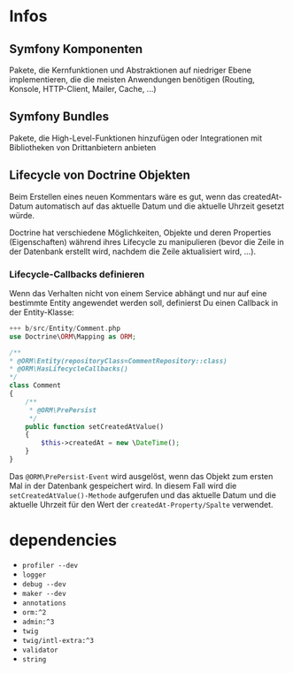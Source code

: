 # Infos
## Symfony Komponenten 
Pakete, die Kernfunktionen und Abstraktionen auf niedriger Ebene implementieren, die die meisten Anwendungen benötigen (Routing, Konsole, HTTP-Client, Mailer, Cache, ...)
## Symfony Bundles
Pakete, die High-Level-Funktionen hinzufügen oder Integrationen mit Bibliotheken von Drittanbietern anbieten
## Lifecycle von Doctrine Objekten
Beim Erstellen eines neuen Kommentars wäre es gut, wenn das createdAt-Datum automatisch auf das aktuelle Datum und die aktuelle Uhrzeit gesetzt würde.

Doctrine hat verschiedene Möglichkeiten, Objekte und deren Properties (Eigenschaften) während ihres Lifecycle zu manipulieren (bevor die Zeile in der Datenbank erstellt wird, nachdem die Zeile aktualisiert wird, ...).
### Lifecycle-Callbacks definieren
Wenn das Verhalten nicht von einem Service abhängt und nur auf eine bestimmte Entity angewendet werden soll, definierst Du einen Callback in der Entity-Klasse:
``` php
+++ b/src/Entity/Comment.php
use Doctrine\ORM\Mapping as ORM;

/**
* @ORM\Entity(repositoryClass=CommentRepository::class)
* @ORM\HasLifecycleCallbacks()
*/
class Comment
{
    /**
     * @ORM\PrePersist
     */
    public function setCreatedAtValue()
    {
        $this->createdAt = new \DateTime();
    }
}
```

Das ``@ORM\PrePersist-Event`` wird ausgelöst, wenn das Objekt zum ersten Mal in der Datenbank gespeichert wird. In diesem Fall wird die ``setCreatedAtValue()-Methode`` aufgerufen und das aktuelle Datum und die aktuelle Uhrzeit für den Wert der ``createdAt-Property/Spalte`` verwendet.


# dependencies
- `profiler --dev`
- `logger`
- `debug --dev`
- `maker --dev`
- `annotations`
- `orm:^2`
- `admin:^3`
- `twig`
- `twig/intl-extra:^3`
- `validator`
- `string`
